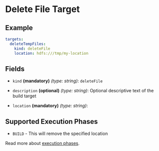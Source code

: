# Delete File Target

## Example

```yaml
targets:
  deleteTempFiles:
    kind: deleteFile
    location: hdfs:///tmp/my-location
```

## Fields

* `kind` **(mandatory)** *(type: string)*: `deleteFile`

* `description` **(optional)** *(type: string)*:
  Optional descriptive text of the build target

* `location` **(mandatory)** *(type: string)*: 


## Supported Execution Phases
* `BUILD` - This will remove the specified location

Read more about [execution phases](../../concepts/lifecycle.md).
